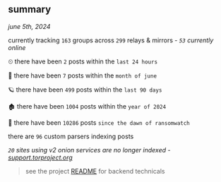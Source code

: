 
## summary
_june 5th, 2024_

currently tracking `163` groups across `299` relays & mirrors - _`53` currently online_

⏲ there have been `2` posts within the `last 24 hours`

🦈 there have been `7` posts within the `month of june`

🪐 there have been `499` posts within the `last 90 days`

🏚 there have been `1004` posts within the `year of 2024`

🦕 there have been `10286` posts `since the dawn of ransomwatch`

there are `96` custom parsers indexing posts

_`20` sites using v2 onion services are no longer indexed - [support.torproject.org](https://support.torproject.org/onionservices/v2-deprecation/)_

> see the project [README](https://github.com/joshhighet/ransomwatch#ransomwatch--) for backend technicals
